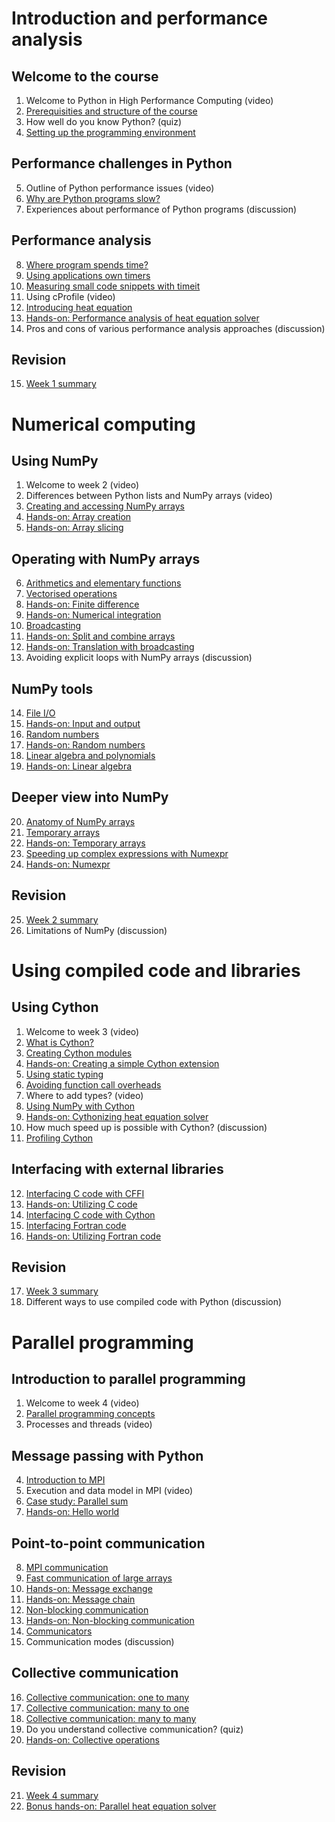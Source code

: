 # Introduction and performance analysis

## Welcome to the course

1. Welcome to Python in High Performance Computing (video)
2. [Prerequisities and structure of the course](python-and-performance/prerequisities.md)
3. How well do you know Python? (quiz)
4. [Setting up the programming environment](python-and-performance/setting-environment.md)

## Performance challenges in Python

5. Outline of Python performance issues (video)
6. [Why are Python programs slow?](python-and-performance/performance-bottlenecks.md)
7. Experiences about performance of Python programs (discussion)

## Performance analysis

8. [Where program spends time?](python-and-performance/performance-analysis.md)
9. [Using applications own timers](python-and-performance/using-own-timers.md)
10. [Measuring small code snippets with timeit](python-and-performance/using-timeit.md)
11. Using cProfile (video)
12. [Introducing heat equation](python-and-performance/heat-equation.md)
13. [Hands-on: Performance analysis of heat equation solver](../../performance/cprofile/)
14. Pros and cons of various performance analysis approaches (discussion)

## Revision

15. [Week 1 summary](python-and-performance/summary.md)


# Numerical computing

## Using NumPy

1. Welcome to week 2 (video)
2. Differences between Python lists and NumPy arrays (video)
3. [Creating and accessing NumPy arrays](numerical-computing/creating-and-accessing.md)
4. [Hands-on: Array creation](../../numpy/array-creation/)
5. [Hands-on: Array slicing](../../numpy/array-slicing/)

## Operating with NumPy arrays

6. [Arithmetics and elementary functions](numerical-computing/simple-operations.md)
7. [Vectorised operations](numerical-computing/vectorised-operations.md)
8. [Hands-on: Finite difference](../../numpy/finite-difference/)
9. [Hands-on: Numerical integration](../../numpy/integration/)
10. [Broadcasting](numerical-computing/broadcasting.md)
11. [Hands-on: Split and combine arrays](../../numpy/split-combine/)
12. [Hands-on: Translation with broadcasting](../../numpy/broadcast-translation/)
13. Avoiding explicit loops with NumPy arrays (discussion)

## NumPy tools

14. [File I/O](numerical-computing/file-io.md)
15. [Hands-on: Input and output](../../numpy/input-output/)
16. [Random numbers](numerical-computing/random-numbers.md)
17. [Hands-on: Random numbers](../../numpy/random-numbers/)
18. [Linear algebra and polynomials](numerical-computing/linear-algebra.md)
19. [Hands-on: Linear algebra](../../numpy/linear-algebra/)

## Deeper view into NumPy

20. [Anatomy of NumPy arrays](numerical-computing/anatomy-of-ndarray.md)
21. [Temporary arrays](numerical-computing/temporary-arrays.md)
22. [Hands-on: Temporary arrays](../../numpy/temporary-arrays/)
23. [Speeding up complex expressions with Numexpr](numerical-computing/numexpr.md)
24. [Hands-on: Numexpr](../../numpy/numexpr/)

## Revision

25. [Week 2 summary](numerical-computing/summary.md)
26. Limitations of NumPy (discussion)


# Using compiled code and libraries

## Using Cython

1. Welcome to week 3 (video)
2. [What is Cython?](using-compiled-code/what-is-cython.md)
3. [Creating Cython modules](using-compiled-code/creating-cython-modules.md)
4. [Hands-on: Creating a simple Cython extension](../../cython/simple-extension/)
5. [Using static typing](using-compiled-code/using-static-typing.md)
6. [Avoiding function call overheads](using-compiled-code/avoiding-function-call-overheads.md)
7. Where to add types? (video)
8. [Using NumPy with Cython](using-compiled-code/numpy-and-cython.md)
9. [Hands-on: Cythonizing heat equation solver](../../cython/heat-equation/)
10. How much speed up is possible with Cython? (discussion)
11. [Profiling Cython](using-compiled-code/profiling-cython.md)

## Interfacing with external libraries

12. [Interfacing C code with CFFI](using-compiled-code/interfacing-c-with-cffi.md)
13. [Hands-on: Utilizing C code](../../interface/c/)
14. [Interfacing C code with Cython](using-compiled-code/interfacing-c-with-cython.md)
15. [Interfacing Fortran code](using-compiled-code/interfacing-fortran.md)
16. [Hands-on: Utilizing Fortran code](../../interface/fortran/)

## Revision

17. [Week 3 summary](using-compiled-code/summary.md)
18. Different ways to use compiled code with Python (discussion)


# Parallel programming

## Introduction to parallel programming

1. Welcome to week 4 (video)
2. [Parallel programming concepts](parallel-programming/concepts.md)
3. Processes and threads (video)

## Message passing with Python

4. [Introduction to MPI](parallel-programming/intro-to-mpi.md)
5. Execution and data model in MPI (video)
6. [Case study: Parallel sum](parallel-programming/parallel-sum.md)
7. [Hands-on: Hello world](../../mpi/hello-world/)

## Point-to-point communication

8. [MPI communication](parallel-programming/send-receive.md)
9. [Fast communication of large arrays](parallel-programming/send-receive-array.md)
10. [Hands-on: Message exchange](../../mpi/message-exchange/)
11. [Hands-on: Message chain](../../mpi/message-chain/)
12. [Non-blocking communication](parallel-programming/non-blocking.md)
13. [Hands-on: Non-blocking communication](../../mpi/non-blocking/)
14. [Communicators](parallel-programming/communicators.md)
15. Communication modes (discussion)

## Collective communication

16. [Collective communication: one to many](parallel-programming/collectives-1-to-n.md)
17. [Collective communication: many to one](parallel-programming/collectives-n-to-1.md)
18. [Collective communication: many to many](parallel-programming/collectives-n-to-n.md)
19. Do you understand collective communication? (quiz)
20. [Hands-on: Collective operations](../../mpi/collectives/)

## Revision

21. [Week 4 summary](parallel-programming/summary.md)
22. [Bonus hands-on: Parallel heat equation solver](../../mpi/heat-equation/)

